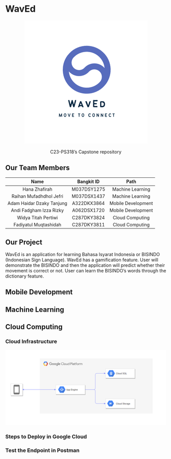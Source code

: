 # WavEd
<p align="center">
 <img src="https://github.com/fadiyatulm/WavedApp/blob/main/pic/logo.png" alt="Project logo"></a>
</p>
<p align="center">
C23-PS318’s Capstone repository
</p>

## Our Team Members
| Name                      | Bangkit ID  | Path                |
|  :--------------------:   |  :------:   | :------------:      |
| Hana Zhafirah             | M037DSY1275 | Machine Learning    |
| Raihan Mufadhdhol Jefri   | M037DSX1437 | Machine Learning    |
| Adam Haidar Dzaky Tanjung | A322DKX3864 | Mobile Development  |
| Andi Fadgham Izza Rizky   | A062DSX1720 | Mobile Development  |
| Widya Titah Pertiwi       | C287DKY3824 | Cloud Computing     |
| Fadiyatul Muqtashidah     | C287DKY3811 | Cloud Computing     |

## Our Project
WavEd is an application for learning Bahasa Isyarat Indonesia or BISINDO (Indonesian Sign Language). WavEd has a gamification feature. User will
demonstrate the BISINDO and then the application will predict whether their movement is correct or not. User can learn the BISINDO’s words through
the dictionary feature.

## Mobile Development

## Machine Learning

## Cloud Computing
### Cloud Infrastructure
![CloudInfrastructure](https://github.com/fadiyatulm/WavedApp/blob/main/pic/infrastructure.png)

### Steps to Deploy in Google Cloud

### Test the Endpoint in Postman




